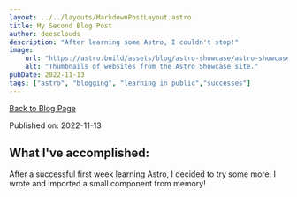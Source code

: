 ```yaml
---
layout: ../../layouts/MarkdownPostLayout.astro
title: My Second Blog Post
author: deesclouds
description: "After learning some Astro, I couldn't stop!"
image: 
    url: "https://astro.build/assets/blog/astro-showcase/astro-showcase-screenshot.jpg"
    alt: "Thumbnails of websites from the Astro Showcase site."
pubDate: 2022-11-13
tags: ["astro", "blogging", "learning in public","successes"]
---
```

<a href="/blog">Back to Blog Page</a>

Published on: 2022-11-13

## What I've accomplished:

After a successful first week learning Astro, I decided to try some more. I wrote and imported a small component from memory!